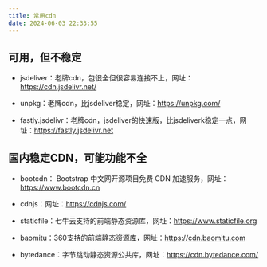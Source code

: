 ```yaml
---
title: 常用cdn
date: 2024-06-03 22:33:55
---
```

## 可用，但不稳定

* jsdeliver：老牌cdn，包很全但很容易连接不上，网址：https://cdn.jsdelivr.net/

* unpkg：老牌cdn，比jsdeliver稳定，网址：https://unpkg.com/

* fastly.jsdelivr：老牌cdn，jsdeliver的快速版，比jsdeliverk稳定一点，网址：https://fastly.jsdelivr.net

## 国内稳定CDN，可能功能不全

* bootcdn： Bootstrap 中文网开源项目免费 CDN 加速服务，网址： https://www.bootcdn.cn

* cdnjs：网址：https://cdnjs.com/

* staticfile：七牛云支持的前端静态资源库，网址：https://www.staticfile.org

* baomitu：360支持的前端静态资源库，网址：https://cdn.baomitu.com

* bytedance：字节跳动静态资源公共库，网址：https://cdn.bytedance.com/
